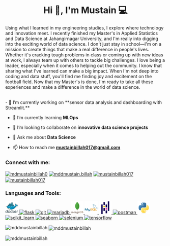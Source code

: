 <h1 align="center">Hi 👋, I'm Mustain 💻</h1>


Using what I learned in my engineering studies, I explore where technology and innovation meet. I recently finished my Master's in Applied Statistics and Data Science at Jahangirnagar University, and I'm really into digging into the exciting world of data science. I don't just stay in school—I'm on a mission to create things that make a real difference in people's lives. Whether it's cracking tough problems in class or coming up with new ideas at work, I always team up with others to tackle big challenges. I love being a leader, especially when it comes to helping out the community. I know that sharing what I've learned can make a big impact. When I'm not deep into coding and data stuff, you'll find me finding joy and excitement on the football field. Now that my Master's is done, I'm ready to take all these experiences and make a difference in the world of data science.

<br>
- 🔭 I’m currently working on **sensor data analysis and dashboarding with Streamlit.**

- 🌱 I’m currently learning **MLOps**

- 👯 I’m looking to collaborate on **innovative data science projects**

- 💬 Ask me about **Data Science**

- 📫 How to reach me **mustainbillah017@gmail.com**

<h3 align="left">Connect with me:</h3>
<p align="left">
<a href="https://linkedin.com/in/mdmustainbillah0" target="blank"><img align="center" src="https://raw.githubusercontent.com/rahuldkjain/github-profile-readme-generator/master/src/images/icons/Social/linked-in-alt.svg" alt="mdmustainbillah0" height="30" width="40" /></a>
<a href="https://fb.com/mddmustain.billah" target="blank"><img align="center" src="https://raw.githubusercontent.com/rahuldkjain/github-profile-readme-generator/master/src/images/icons/Social/facebook.svg" alt="mddmustain.billah" height="30" width="40" /></a>
<a href="https://www.hackerrank.com/mustainbillah017" target="blank"><img align="center" src="https://raw.githubusercontent.com/rahuldkjain/github-profile-readme-generator/master/src/images/icons/Social/hackerrank.svg" alt="mustainbillah017" height="30" width="40" /></a>
<a href="https://www.leetcode.com/mustainbillah017" target="blank"><img align="center" src="https://raw.githubusercontent.com/rahuldkjain/github-profile-readme-generator/master/src/images/icons/Social/leet-code.svg" alt="mustainbillah017" height="30" width="40" /></a>
</p>

<h3 align="left">Languages and Tools:</h3>
<p align="left"> <a href="https://www.docker.com/" target="_blank" rel="noreferrer"> <img src="https://raw.githubusercontent.com/devicons/devicon/master/icons/docker/docker-original-wordmark.svg" alt="docker" width="40" height="40"/> </a> <a href="https://flask.palletsprojects.com/" target="_blank" rel="noreferrer"> <img src="https://www.vectorlogo.zone/logos/pocoo_flask/pocoo_flask-icon.svg" alt="flask" width="40" height="40"/> </a> <a href="https://git-scm.com/" target="_blank" rel="noreferrer"> <img src="https://www.vectorlogo.zone/logos/git-scm/git-scm-icon.svg" alt="git" width="40" height="40"/> </a> <a href="https://mariadb.org/" target="_blank" rel="noreferrer"> <img src="https://www.vectorlogo.zone/logos/mariadb/mariadb-icon.svg" alt="mariadb" width="40" height="40"/> </a> <a href="https://www.mongodb.com/" target="_blank" rel="noreferrer"> <img src="https://raw.githubusercontent.com/devicons/devicon/master/icons/mongodb/mongodb-original-wordmark.svg" alt="mongodb" width="40" height="40"/> </a> <a href="https://www.mysql.com/" target="_blank" rel="noreferrer"> <img src="https://raw.githubusercontent.com/devicons/devicon/master/icons/mysql/mysql-original-wordmark.svg" alt="mysql" width="40" height="40"/> </a> <a href="https://pandas.pydata.org/" target="_blank" rel="noreferrer"> <img src="https://raw.githubusercontent.com/devicons/devicon/2ae2a900d2f041da66e950e4d48052658d850630/icons/pandas/pandas-original.svg" alt="pandas" width="40" height="40"/> </a> <a href="https://postman.com" target="_blank" rel="noreferrer"> <img src="https://www.vectorlogo.zone/logos/getpostman/getpostman-icon.svg" alt="postman" width="40" height="40"/> </a> <a href="https://www.python.org" target="_blank" rel="noreferrer"> <img src="https://raw.githubusercontent.com/devicons/devicon/master/icons/python/python-original.svg" alt="python" width="40" height="40"/> </a> <a href="https://scikit-learn.org/" target="_blank" rel="noreferrer"> <img src="https://upload.wikimedia.org/wikipedia/commons/0/05/Scikit_learn_logo_small.svg" alt="scikit_learn" width="40" height="40"/> </a> <a href="https://seaborn.pydata.org/" target="_blank" rel="noreferrer"> <img src="https://seaborn.pydata.org/_images/logo-mark-lightbg.svg" alt="seaborn" width="40" height="40"/> </a> <a href="https://www.selenium.dev" target="_blank" rel="noreferrer"> <img src="https://raw.githubusercontent.com/detain/svg-logos/780f25886640cef088af994181646db2f6b1a3f8/svg/selenium-logo.svg" alt="selenium" width="40" height="40"/> </a> <a href="https://www.tensorflow.org" target="_blank" rel="noreferrer"> <img src="https://www.vectorlogo.zone/logos/tensorflow/tensorflow-icon.svg" alt="tensorflow" width="40" height="40"/> </a> </p>

<p><img align="left" src="https://github-readme-stats.vercel.app/api/top-langs?username=mddmustainbillah&show_icons=true&locale=en&layout=compact" alt="mddmustainbillah" /></p>

<p>&nbsp;<img align="center" src="https://github-readme-stats.vercel.app/api?username=mddmustainbillah&show_icons=true&locale=en" alt="mddmustainbillah" /></p>

<p><img align="center" src="https://github-readme-streak-stats.herokuapp.com/?user=mddmustainbillah&" alt="mddmustainbillah" /></p>
